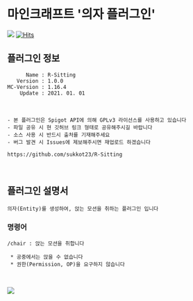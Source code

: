 # 마인크래프트 '의자 플러그인'
[![](https://img.shields.io/github/downloads/sukkot23/R-Sitting/total?color=mint&label=download&style=plastic)](https://github.com//sukkot23/R-Sitting/releases/download/1.0.0/R-Sitting-1.0.0.jar)
[![Hits](https://hits.seeyoufarm.com/api/count/incr/badge.svg?url=https%3A%2F%2Fgithub.com%2Fsukkot23%2FR-Sitting&count_bg=%2379C83D&title_bg=%23555555&icon=github.svg&icon_color=%23FFFFFF&title=view&edge_flat=false)](https://hits.seeyoufarm.com)

## 플러그인 정보
```
      Name : R-Sitting
   Version : 1.0.0
MC-Version : 1.16.4
    Update : 2021. 01. 01
```

</br>

```
- 본 플러그인은 Spigot API에 의해 GPLv3 라이선스를 사용하고 있습니다
- 파일 공유 시 현 깃허브 링크 형태로 공유해주시길 바랍니다
- 소스 사용 시 반드시 출처를 기재해주세요
- 버그 발견 시 Issues에 제보해주시면 재업로드 하겠습니다

https://github.com/sukkot23/R-Sitting
```

</br>

## 플러그인 설명서
```
의자(Entity)를 생성하여, 앉는 모션을 취하는 플러그인 입니다
```

### 명령어
```
/chair : 앉는 모션을 취합니다

 * 공중에서는 앉을 수 없습니다
 * 권한(Permission, OP)을 요구하지 않습니다
```

</br>

[![](https://img.shields.io/github/downloads/sukkot23/R-Sitting/total?color=green&style=for-the-badge)](https://github.com//sukkot23/R-Sitting/releases/download/1.0.0/R-Sitting-1.0.0.jar)
